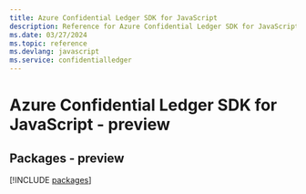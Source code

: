 ```yaml
---
title: Azure Confidential Ledger SDK for JavaScript
description: Reference for Azure Confidential Ledger SDK for JavaScript
ms.date: 03/27/2024
ms.topic: reference
ms.devlang: javascript
ms.service: confidentialledger
---
```

# Azure Confidential Ledger SDK for JavaScript - preview
## Packages - preview
[!INCLUDE [packages](confidential-ledger-index.md)]